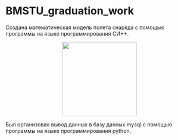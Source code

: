 # BMSTU_graduation_work

Создана математическая модель полета снаряда с помощью программы на языке программирования СИ++. 


<div align="center">
  <img src="https://github.com/kirill867/BMSTU_graduation_work/assets/95954756/2dc10287-7dee-41f5-9250-9b60b598b442" width="200">
</div>







Был организован вывод данных в базу данных mysql с помощью программы на языке программирования python.
